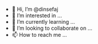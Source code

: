 - 👋 Hi, I’m @dinsefaj
- 👀 I’m interested in ...
- 🌱 I’m currently learning ...
- 💞️ I’m looking to collaborate on ...
- 📫 How to reach me ...

<!---
dinsefaj/dinsefaj is a ✨ special ✨ repository because its `README.md` (this file) appears on your GitHub profile.
You can click the Preview link to take a look at your changes.
--->

